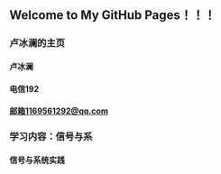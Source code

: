 ## Welcome to My GitHub Pages！！！

### 卢冰澜的主页

#### 卢冰澜
#### 电信192
#### 邮箱1169561292@qq.com


### 学习内容：信号与系
#### 信号与系统实践
